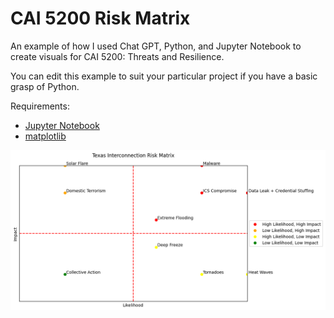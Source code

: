 # CAI 5200 Risk Matrix

An example of how I used Chat GPT, Python, and Jupyter Notebook to create visuals for CAI 5200: Threats and Resilience.

You can edit this example to suit your particular project if you have a basic grasp of Python.

Requirements:

* [Jupyter Notebook](https://jupyter.org/)
* [matplotlib](https://matplotlib.org/)

![Risk Matrix](riskmatrix.png)
